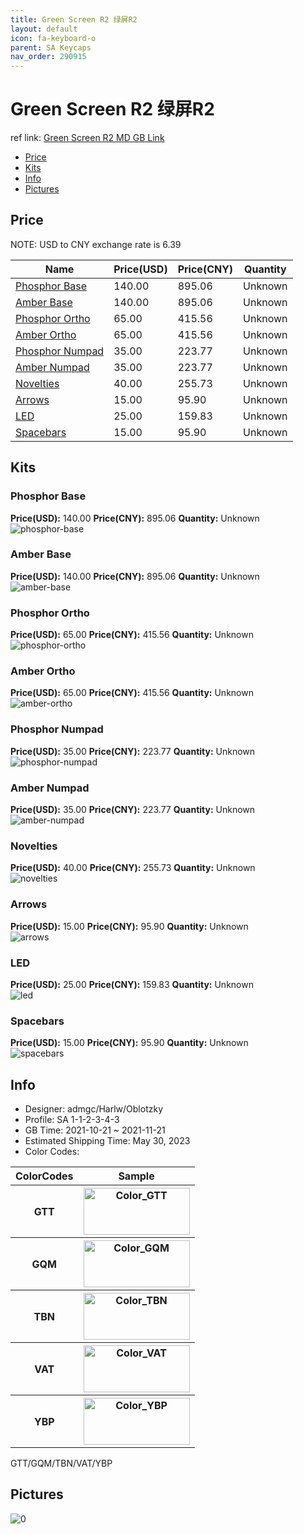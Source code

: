 ```yaml
---
title: Green Screen R2 绿屏R2
layout: default
icon: fa-keyboard-o
parent: SA Keycaps
nav_order: 290915
---
```


# Green Screen R2 绿屏R2

ref link: [Green Screen R2 MD GB Link](https://www.massdrop.com/buy/massdrop-x-admgc-sa-green-screen-custom-keycap-set)

* [Price](#price)
* [Kits](#kits)
* [Info](#info)
* [Pictures](#pictures)

## Price

NOTE: USD to CNY exchange rate is 6.39

| Name          | Price(USD)   |  Price(CNY) | Quantity |
| ------------- | ------------ |  ---------- | -------- |
|[Phosphor Base](#phosphor-base)|140.00|895.06|Unknown|
|[Amber Base](#amber-base)|140.00|895.06|Unknown|
|[Phosphor Ortho](#phosphor-ortho)|65.00|415.56|Unknown|
|[Amber Ortho](#amber-ortho)|65.00|415.56|Unknown|
|[Phosphor Numpad](#phosphor-numpad)|35.00|223.77|Unknown|
|[Amber Numpad](#amber-numpad)|35.00|223.77|Unknown|
|[Novelties](#novelties)|40.00|255.73|Unknown|
|[Arrows](#arrows)|15.00|95.90|Unknown|
|[LED](#led)|25.00|159.83|Unknown|
|[Spacebars](#spacebars)|15.00|95.90|Unknown|


## Kits
### Phosphor Base  
**Price(USD):** 140.00	**Price(CNY):** 895.06	**Quantity:** Unknown  
<img src="{{ 'assets/images/sa-keycaps/Green-Screen-R2/kits_pics/phosphor-base.jpg' | relative_url }}" alt="phosphor-base" class="image featured">

### Amber Base  
**Price(USD):** 140.00	**Price(CNY):** 895.06	**Quantity:** Unknown  
<img src="{{ 'assets/images/sa-keycaps/Green-Screen-R2/kits_pics/amber-base.jpg' | relative_url }}" alt="amber-base" class="image featured">

### Phosphor Ortho  
**Price(USD):** 65.00	**Price(CNY):** 415.56	**Quantity:** Unknown  
<img src="{{ 'assets/images/sa-keycaps/Green-Screen-R2/kits_pics/phosphor-ortho.jpg' | relative_url }}" alt="phosphor-ortho" class="image featured">

### Amber Ortho  
**Price(USD):** 65.00	**Price(CNY):** 415.56	**Quantity:** Unknown  
<img src="{{ 'assets/images/sa-keycaps/Green-Screen-R2/kits_pics/amber-ortho.jpg' | relative_url }}" alt="amber-ortho" class="image featured">

### Phosphor Numpad  
**Price(USD):** 35.00	**Price(CNY):** 223.77	**Quantity:** Unknown  
<img src="{{ 'assets/images/sa-keycaps/Green-Screen-R2/kits_pics/phosphor-numpad.jpg' | relative_url }}" alt="phosphor-numpad" class="image featured">

### Amber Numpad  
**Price(USD):** 35.00	**Price(CNY):** 223.77	**Quantity:** Unknown  
<img src="{{ 'assets/images/sa-keycaps/Green-Screen-R2/kits_pics/amber-numpad.jpg' | relative_url }}" alt="amber-numpad" class="image featured">

### Novelties  
**Price(USD):** 40.00	**Price(CNY):** 255.73	**Quantity:** Unknown  
<img src="{{ 'assets/images/sa-keycaps/Green-Screen-R2/kits_pics/novelties.jpg' | relative_url }}" alt="novelties" class="image featured">

### Arrows  
**Price(USD):** 15.00	**Price(CNY):** 95.90	**Quantity:** Unknown  
<img src="{{ 'assets/images/sa-keycaps/Green-Screen-R2/kits_pics/arrows.jpg' | relative_url }}" alt="arrows" class="image featured">

### LED  
**Price(USD):** 25.00	**Price(CNY):** 159.83	**Quantity:** Unknown  
<img src="{{ 'assets/images/sa-keycaps/Green-Screen-R2/kits_pics/led.jpg' | relative_url }}" alt="led" class="image featured">

### Spacebars  
**Price(USD):** 15.00	**Price(CNY):** 95.90	**Quantity:** Unknown  
<img src="{{ 'assets/images/sa-keycaps/Green-Screen-R2/kits_pics/spacebars.jpg' | relative_url }}" alt="spacebars" class="image featured">

## Info
* Designer: admgc/Harlw/Oblotzky  
* Profile: SA 1-1-2-3-4-3  
* GB Time: 2021-10-21 ~ 2021-11-21  
* Estimated Shipping Time: May 30, 2023  
* Color Codes:  

<table style="width:100%">
  <tr>
    <th>ColorCodes</th>
    <th>Sample</th>
  </tr>  <tr>
    <th>GTT</th>
    <th><img src="{{ 'assets/images/sa-keycaps/SP_ColorCodes/abs/SP_Abs_ColorCodes_GTT.png' | relative_url }}" alt="Color_GTT" height="75" width="170"></th>
  </tr>
  <tr>
    <th>GQM</th>
    <th><img src="{{ 'assets/images/sa-keycaps/SP_ColorCodes/abs/SP_Abs_ColorCodes_GQM.png' | relative_url }}" alt="Color_GQM" height="75" width="170"></th>
  </tr>
  <tr>
    <th>TBN</th>
    <th><img src="{{ 'assets/images/sa-keycaps/SP_ColorCodes/abs/SP_Abs_ColorCodes_TBN.png' | relative_url }}" alt="Color_TBN" height="75" width="170"></th>
  </tr>
  <tr>
    <th>VAT</th>
    <th><img src="{{ 'assets/images/sa-keycaps/SP_ColorCodes/abs/SP_Abs_ColorCodes_VAT.png' | relative_url }}" alt="Color_VAT" height="75" width="170"></th>
  </tr>
  <tr>
    <th>YBP</th>
    <th><img src="{{ 'assets/images/sa-keycaps/SP_ColorCodes/abs/SP_Abs_ColorCodes_YBP.png' | relative_url }}" alt="Color_YBP" height="75" width="170"></th>
  </tr>
</table>GTT/GQM/TBN/VAT/YBP


## Pictures  
<img src="{{ 'assets/images/sa-keycaps/Green-Screen-R2/rendering_pics/0.jpg' | relative_url }}" alt="0" class="image featured">
